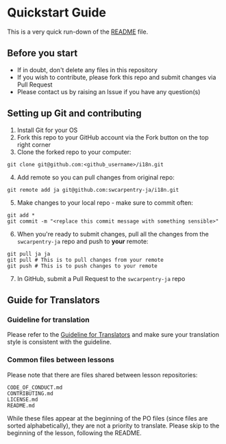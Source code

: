 # Quickstart Guide

This is a very quick run-down of the [README](README.md) file.

## Before you start

* If in doubt, don't delete any files in this repository
* If you wish to contribute, please fork this repo and submit changes via Pull Request
* Please contact us by raising an Issue if you have any question(s)

## Setting up Git and contributing

1. Install Git for your OS
2. Fork this repo to your GitHub account via the Fork button on the top right corner
3. Clone the forked repo to your computer:
```
git clone git@github.com:<github_username>/i18n.git
```
4. Add remote so you can pull changes from original repo:
```
git remote add ja git@github.com:swcarpentry-ja/i18n.git
```
5. Make changes to your local repo - make sure to commit often:
```
git add *
git commit -m "<replace this commit message with something sensible>"
```
6. When you're ready to submit changes, pull all the changes from the `swcarpentry-ja` repo and push to **your** remote:
```
git pull ja ja
git pull # This is to pull changes from your remote
git push # This is to push changes to your remote
```
7. In GitHub, submit a Pull Request to the `swcarpentry-ja` repo

## Guide for Translators

### Guideline for translation

Please refer to the [Guideline for Translators](TranslatorGuidelines.md) and make sure your translation style is consistent with the guideline.

### Common files between lessons

Please note that there are files shared between lesson repositories:

```
CODE_OF_CONDUCT.md
CONTRIBUTING.md
LICENSE.md
README.md
```

While these files appear at the beginning of the PO files (since files are sorted alphabetically), they are not a priority to translate.
Please skip to the beginning of the lesson, following the README.

